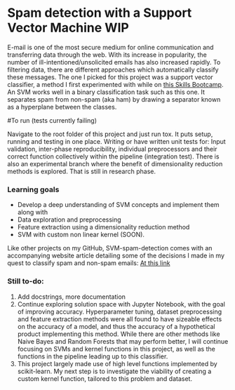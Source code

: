 # Spam detection with a Support Vector Machine WIP

E-mail is one of the most secure medium for online communication and transferring data through the web. With its increase in popularity, the number of ill-intentioned/unsolicited emails has also increased rapidly. To filtering data, there are different approaches which automatically classify these messages. The one I picked for this project was a support vector classifier, a method I first experimented with while on [this Skills Bootcamp](https://instituteofcoding.org/skillsbootcamps/course/skills-bootcamp-in-artificial-intelligence/).
An SVM works well in a binary classification task such as this one. It separates spam from non-spam (aka ham) by drawing a separator known as a hyperplane between the classes.

#To run (tests currently failing)

Navigate to the root folder of this project and just run tox. It puts setup, running and testing in one place. 
Writing or have written unit tests for: Input validation, inter-phase reproducibility, individual preprocessors and their correct function collectively within the pipeline (integration test).
There is also an experimental branch where the benefit of dimensionality reduction methods is explored. That is still in research phase.

### Learning goals

- Develop a deep understanding of SVM concepts and implement them along with
- Data exploration and preprocessing
- Feature extraction using a dimensionality reduction method
- SVM with custom non linear kernel (SOON).

Like other projects on my GitHub, SVM-spam-detection comes with an accompanying website article detailing some of the decisions I made in my quest to classify spam and non-spam emails: [At this link](https://daniels-kb.github.io/svm-spam-detection)

### Still to-do:

1. Add docstrings, more documentation 
2. Continue exploring solution space with Jupyter Notebook, with the goal of improving accuracy. Hyperparameter tuning, dataset preprocessing and feature extraction methods were all found to have sizeable effects on the accuracy of a model, and thus the accuracy of a hypothetical product implementing this method. While there are other methods like Naive Bayes and Random Forests that may perform better, I will continue focusing on SVMs and kernel functions in this project, as well as the functions in the pipeline leading up to this classifier.  
3. This project largely made use of high level functions implemented by scikit-learn. My next step is to investigate the viability of creating a custom kernel function, tailored to this problem and dataset.

